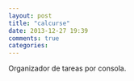 ```yaml
---
layout: post
title: "calcurse"
date: 2013-12-27 19:39
comments: true
categories: 
---
```

Organizador de tareas por consola.

